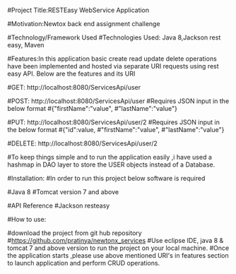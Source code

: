 ######
#Project Title:RESTEasy WebService Application

#Motivation:Newtox back end assignment challenge

#Technology/Framework Used
#Technologies Used: Java 8,Jackson rest easy, Maven

#Features:In this application basic create read update delete operations have been implemented and hosted via separate URI requests using rest easy API. Below are the features and its URI

#GET: http://localhost:8080/ServicesApi/user

#POST: http://localhost:8080/ServicesApi/user
#Requires JSON input in the below format
#{"firstName":"value",
#"lastName":"value"}

#PUT: http://localhost:8080/ServicesApi/user/2
#Requires JSON input in the below format
#{"id":value,
#"firstName":"value",
#"lastName":"value"}

#DELETE: http://localhost:8080/ServicesApi/user/2

#To keep things simple and to run the application easily ,i have used a hashmap in DAO layer to store the USER objects instead of a Database.


#Installation:
#In order to run this project below software is required

#Java 8
#Tomcat version 7 and above 

#API Reference
#Jackson resteasy

#How to use:

#download the project from git hub repository
#https://github.com/pratinya/newtonx_services
#Use eclipse IDE, java 8 & tomcat 7 and above version to run the project on your local machine.
#Once the application starts ,please use above mentioned URI's in features section to launch application and perform CRUD operations.





